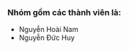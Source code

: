 <h3>Nhóm gồm các thành viên là:</h3>
<ul>
    <li>Nguyễn Hoài Nam</li>
    <li>Nguyễn Đức Huy</li>
</ul>

